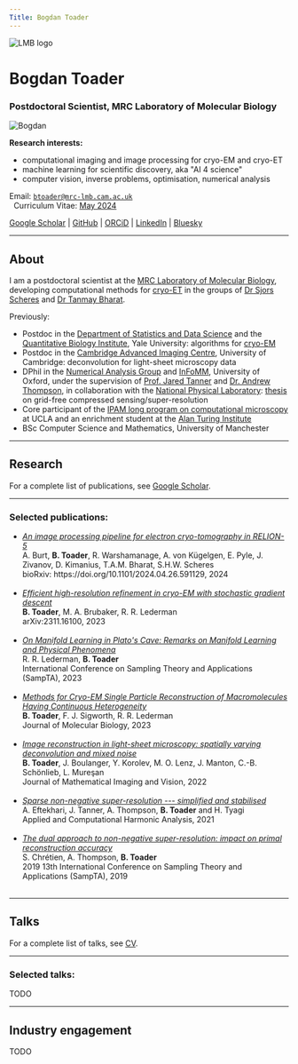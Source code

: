 ```yaml
---
Title: Bogdan Toader
---
```


<img src="/img/lmb-logo.png" id="lmb-logo" alt="LMB logo"/>

# Bogdan Toader

### Postdoctoral Scientist, MRC Laboratory of Molecular Biology

<img src="/img/me_cropped_2.jpg" id="my-photo" alt="Bogdan"/>

**Research interests:** 

* computational imaging and image processing for cryo-EM and cryo-ET
* machine learning for scientific discovery, aka "AI 4 science"
* computer vision, inverse problems, optimisation, numerical analysis

<i class="fa-solid fa-envelope"></i> Email: [`btoader@mrc-lmb.cam.ac.uk`](mailto:btoader@mrc-lmb.cam.ac.uk) </br>
<i class="fa-solid fa-file"></i>&nbsp; Curriculum Vitae: [May 2024](Bogdan_Toader_CV_May2024.pdf)

<i class="ai ai-google-scholar ai-x"></i>
[Google Scholar](https://scholar.google.co.uk/citations?user=X76IzDMAAAAJ&hl=en) |
<i class="fa-brands fa-github fa-x"></i>
[GitHub](https://github.com/bogdantoader) |
<i class="ai ai-orcid ai-x"></i>
[ORCiD](https://orcid.org/0000-0001-5444-2179) |
<i class="fa-brands fa-linkedin"></i>
[LinkedIn](https://www.linkedin.com/in/bogdan-toader/) |
<i class="fa-brands fa-bluesky"></i>
[Bluesky](https://bsky.app/profile/btoader.com)

---

## About 

I am a postdoctoral scientist at the [MRC Laboratory of Molecular Biology](https://www2.mrc-lmb.cam.ac.uk), developing computational methods for [cryo-ET](https://en.wikipedia.org/wiki/Cryogenic_electron_tomography) in the groups of [Dr Sjors Scheres](https://www2.mrc-lmb.cam.ac.uk/groups/scheres/) and [Dr Tanmay Bharat](https://www2.mrc-lmb.cam.ac.uk/groups/bharat/).

Previously:
  * Postdoc in the [Department of Statistics and Data Science](https://statistics.yale.edu)
and the [Quantitative Biology Institute](https://qbio.yale.edu), Yale University:
algorithms for [cryo-EM](https://en.wikipedia.org/wiki/Cryogenic_electron_microscopy)
  * Postdoc in the [Cambridge Advanced Imaging Centre](https://caic.bio.cam.ac.uk), University of Cambridge: deconvolution for light-sheet microscopy data
  * DPhil in the [Numerical Analysis Group](https://www.maths.ox.ac.uk/groups/numerical-analysis)
and
[InFoMM](https://www.maths.ox.ac.uk/study-here/postgraduate-study/industrially-focused-mathematical-modelling-epsrc-cdt),
University of Oxford, under the supervision of 
[Prof. Jared Tanner](https://people.maths.ox.ac.uk/tanner/) and 
[Dr. Andrew Thompson](https://people.maths.ox.ac.uk/thompson/),
in collaboration with the 
[National Physical Laboratory](http://www.npl.co.uk/):
[thesis](Bogdan_Toader_thesis.pdf) on grid-free compressed sensing/super-resolution
  * Core participant of the 
[IPAM long program on computational microscopy](http://www.ipam.ucla.edu/programs/long-programs/computational-microscopy/) at UCLA and an enrichment student at the 
[Alan Turing Institute](https://www.turing.ac.uk)
  * BSc Computer Science and Mathematics, University of Manchester

---

## Research 

For a complete list of publications, see [<i class="ai ai-google-scholar ai-x"></i> Google Scholar](https://scholar.google.co.uk/citations?user=X76IzDMAAAAJ&hl=en).

---

### Selected publications:

<!-- **TODO**:  -->
<!-- 1. add the journal pdfs to the repo and link directly to the papers here (and the DOI links) -->
<!-- 2. add a quick summary of each paper  -->
<!-- 3. add links to the code (GitHub), data (Zenodo), documentation if available -->
<!-- 4. add links to the slides and talks if available in the section below (maybe the talks section is then redundant?) -->
<!-- 5. add a representative image for each paper -->
 
<!-- <ol reversed> -->
<ul>

  <li>
    <a href="https://www.biorxiv.org/content/10.1101/2024.04.26.591129v1.abstract"><i>
    An image processing pipeline for electron cryo-tomography in RELION-5
    </i></a></br>
    A. Burt, <b>B. Toader</b>, R. Warshamanage, A. von Kügelgen, E. Pyle, J. Zivanov, D. Kimanius, T.A.M. Bharat,  S.H.W. Scheres
    </br>
    bioRxiv: https://doi.org/10.1101/2024.04.26.591129, 2024
  </li></br>

  <li>
    <a href="https://arxiv.org/abs/2311.16100"><i>
    Efficient high-resolution refinement in cryo-EM with stochastic gradient descent
    </i></a></br>
    <b>B. Toader</b>, M. A. Brubaker, R. R. Lederman </br>
    arXiv:2311.16100, 2023
  </li></br>

  <li>
    <a href="https://ieeexplore.ieee.org/document/10301403"><i>On Manifold Learning in Plato's Cave: Remarks on Manifold Learning and Physical Phenomena</i></a></br>
  R. R. Lederman, <b>B. Toader</b></br>
  International Conference on Sampling Theory and Applications (SampTA), 2023
  </li></br>

  <li>
    <a href="../papers/toader_conf.pdf"><i>Methods for Cryo-EM Single Particle Reconstruction of Macromolecules Having Continuous Heterogeneity</i></a></br>
  <b>B. Toader</b>, F. J. Sigworth, R. R. Lederman</br>
  Journal of Molecular Biology, 2023 
  </li></br>

  <li>
    <a href="../papers/Toader et al. - 2022 - Image Reconstruction in Light-Sheet Microscopy Sp.pdf"><i>Image reconstruction 
      in light-sheet microscopy: spatially varying deconvolution and mixed noise</i></a></br>
    <b>B. Toader</b>, J. Boulanger, Y. Korolev, M. O. Lenz, J. Manton, C.-B. Schönlieb, L. Mureşan</br>
    Journal of Mathematical Imaging and Vision, 2022
  </li></br>

  <li>
    <a href="../papers/Eftekhari et al. - 2021 - Sparse non-negative super-resolution — simplified .pdf"><i>Sparse non-negative super-resolution --- simplified and stabilised</i></a></br>
    A. Eftekhari, J. Tanner, A. Thompson, <b>B. Toader</b> and H. Tyagi</br>
    Applied and Computational Harmonic Analysis, 2021
  </li></br>

  <li>
    <a href="../papers/bt_sampta_dual_rec.pdf"><i>The dual approach to non-negative super-resolution: 
      impact on primal reconstruction accuracy</i></a></br>
    S. Chrétien, A. Thompson, <b>B. Toader</b></br>
    2019 13th International Conference on Sampling Theory and Applications (SampTA), 2019
  </li></br>
</ul>

---

## Talks

For a complete list of talks, see [<i class="fa-solid fa-file"></i> CV](Bogdan_Toader_CV_May2024.pdf).

---

### Selected talks:

TODO

<!-- **TODO:** add a good set of slides for each paper above and then link to these slides in the paper entries above maybe -->
<!-- or at least mention that the slides are below -->

---

## Industry engagement

TODO

<!-- **TODO**: add some of the things from the MC CV here -->
<!---->
<!-- **CV TODO:** Update the CV - put the content and sections from the MC one to my latex template. -->


